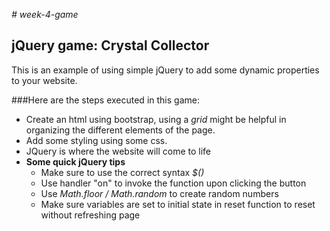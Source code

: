_# week-4-game_
## __jQuery game: Crystal Collector__

This is an example of using simple jQuery to add some dynamic properties to your website.

###Here are the steps executed in this game:

* Create an html using bootstrap, using a _grid_ might be helpful in organizing the different elements of the page.
* Add some styling using some css.
* JQuery is where the website will come to life
* **Some quick jQuery tips**
    * Make sure to use the correct syntax _$()_
    * Use handler "on" to invoke the function upon clicking the button
    * Use *Math.floor / Math.random* to create random numbers
    * Make sure variables are set to initial state in reset function to reset without refreshing page
   